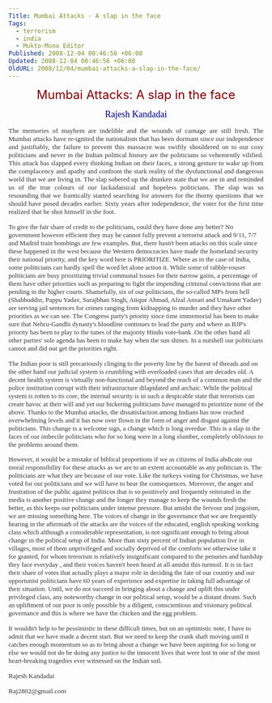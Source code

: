 ```yaml
---
Title: Mumbai Attacks - A slap in the face
Tags:
  - terrorism
  - india
  - Mukto-Mona Editor
Published: 2008-12-04 00:46:56 +06:00
Updated: 2008-12-04 00:46:56 +06:00
OldURL: 2008/12/04/mumbai-attacks-a-slap-in-the-face/
---
```



<p align="center" class="MsoNormal"><font size="5" color="#800000">Mumbai Attacks: A slap in the face</font></p>
<p align="center" class="MsoNormal"><font size="4" color="#333333" face="Verdana"><span style="color: #000080; font-family: Verdana">Rajesh Kandadai</span></font></p>


<p align="justify" class="MsoNormal"><font size="2" color="#333333" face="Verdana"><span style="font-size: 10pt; color: #333333; font-family: Verdana">The memories of mayhem are indelible and the wounds of carnage are still fresh. The Mumbai attacks have re-ignited the nationalism that has been dormant since our independence and justifiably, the failure to prevent this massacre was swiftly shouldered on to our cosy politicians and never in the Indian political history are the politicians so vehemently vilified. This attack has slapped every thinking Indian on their faces, a strong gesture to wake up from the complacency and apathy and confront the stark reality of the dysfunctional and dangerous world that we are living in. The slap sobered up the drunken state that we are in and reminded us of the true colours of our lackadaisical and hopeless politicians. The slap was so resounding that we frantically started searching for answers for the thorny questions that we should have posed decades earlier. Sixty years after independence, the voter for the first time realized that he shot himself in the foot.

To give the fair share of credit to the politicians, could they have done any better? No government however efficient they may be cannot fully prevent a terrorist attack and 9/11, 7/7 and <st1></st1>Madrid train bombings are few examples. But, there hasn't been attacks on this scale since these happened in the west because the Western democracies have made the homeland security their national priority, and the key word here is PRIORITIZE. Where as in the case of <st1></st1>India, some politicians can hardly spell the word let alone action it. While some of rabble-rouser politicians are busy prioritizing trivial communal issues for their narrow gains, a percentage of them have other priorities such as preparing to fight the impending criminal convictions that are pending in the higher courts. Shamefully, six of our politicians, the so-called MPs from hell (Shahbuddin, Pappu Yadav, Surajbhan Singh, Atique Ahmad, Afzal Ansari and Umakant Yadav) are serving jail sentences for crimes ranging from kidnapping to murder and they have other priorities as we can see. The Congress party's priority since time immemorial has been to make sure that Nehru-Gandhi dynasty's bloodline continues to lead the party and where as BJP's priority has been to play to the tunes of the majority Hindu vote-bank .On the other hand all other parties' sole agenda has been to make hay when the sun shines. In a nutshell our politicians cannot and did not get the priorities right.

The Indian poor is still precariously clinging to the poverty line by the barest of threads and on the other hand our judicial system is crumbling with overloaded cases that are decades old. A decent health system is virtually non-functional and beyond the reach of a common man and the police institution corrupt with their infrastructure dilapidated and archaic. While the political system is rotten to its core, the internal security is in such a despicable state that terrorists can create havoc at their will and yet our bickering politicians have managed to prioritize none of the above. Thanks to the Mumbai attacks, the dissatisfaction among Indians has now reached overwhelming levels and it has now over flown in the form of anger and disgust against the politicians. This change is a welcome sign, a change which is long overdue. This is a slap in the faces of our imbecile politicians who for so long were in a long slumber, completely oblivious to the problems around them.

However, it would be a mistake of biblical proportions if we as citizens of <st1></st1>India abdicate our moral responsibility for these attacks as we are to an extent accountable as any politician is. The politicians are what they are because of our vote. Like the turkeys voting for Christmas, we have voted for our politicians and we will have to bear the consequences. Moreover, the anger and frustration of the public against politicos that is so positively and frequently reiterated in the media is another positive change and the longer they manage to keep the wounds fresh the better, as this keeps our politicians under intense pressure. But amidst the fervour and jingoism, we are missing something here. The voices of change in the governance that we are frequently hearing in the aftermath of the attacks are the voices of the educated, english speaking working class which although a considerable representation, is not significant enough to bring about change in the political setup of <st1></st1>India. More than sixty percent of Indian population live in villages, most of them unprivileged and socially deprived of the comforts we otherwise take it for granted, for whom terrorism is relatively insignificant compared to the penuries and hardship they face everyday , and their voices haven't been heard at all amidst this turmoil. It is in fact their share of votes that actually plays a major role in deciding the fate of our country and our opportunist politicians have 60 years of experience and expertise in taking full advantage of their situation. Until, we do not succeed in bringing about a change and uplift this under privileged class, any noteworthy change in our political setup, would be a distant dream. Such an upliftment of our poor is only possible by a diligent, conscientious and visionary political governance and this is where we have the chicken and the egg problem.

It wouldn't help to be pessimistic in these difficult times, but on an optimistic note, I have to admit that we have made a decent start. But we need to keep the crank shaft moving until it catches enough momentum so as to bring about a change we have been aspiring for so long or else we would not do be doing any justice to the innocent lives that were lost in one of the most heart-breaking tragedies ever witnessed on the Indian soil.<o></o></span></font>
<p align="justify" class="MsoNormal"><font size="2" color="#333333" face="Verdana"><span style="font-size: 10pt; color: #333333; font-family: Verdana"><o></o></span></font></p>
<p align="justify" class="MsoNormal"><font size="2" color="#333333" face="Verdana"><span style="font-size: 10pt; color: #333333; font-family: Verdana">Rajesh Kandadai<o></o></span></font></p>
<p align="justify" class="MsoNormal"><font size="2" color="#333333" face="Verdana"><span style="font-size: 10pt; color: #333333; font-family: Verdana">Raj2802@gmail.com</span></font><o></o></p>
